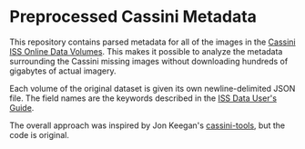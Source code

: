 # Preprocessed Cassini Metadata

This repository contains parsed metadata for all of the images in the
[Cassini ISS Online Data
Volumes](https://pds-imaging.jpl.nasa.gov/volumes/iss.html). This
makes it possible to analyze the metadata surrounding the Cassini
missing images without downloading hundreds of gigabytes of actual
imagery.

Each volume of the original dataset is given its own newline-delimited
JSON file. The field names are the keywords described in the [ISS Data
User's
Guide](https://pds-rings.seti.org/cassini/iss/ISS_Data_User_Guide_120703.pdf).

The overall approach was inspired by Jon Keegan's
[cassini-tools](https://github.com/jonkeegan/cassini-tools), but the
code is original.
